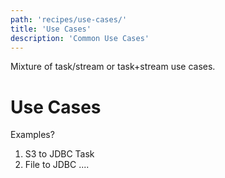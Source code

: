 ```yaml
---
path: 'recipes/use-cases/'
title: 'Use Cases'
description: 'Common Use Cases'
---
```


Mixture of task/stream or task+stream use cases.

# Use Cases

Examples?

1. S3 to JDBC Task
2. File to JDBC
   ....
